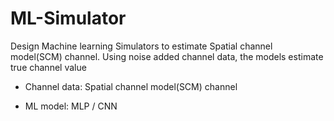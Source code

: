 # ML-Simulator
Design Machine learning Simulators to estimate Spatial channel model(SCM) channel.
Using noise added channel data, the models estimate true channel value

* Channel data: Spatial channel model(SCM) channel 

* ML model: MLP / CNN
